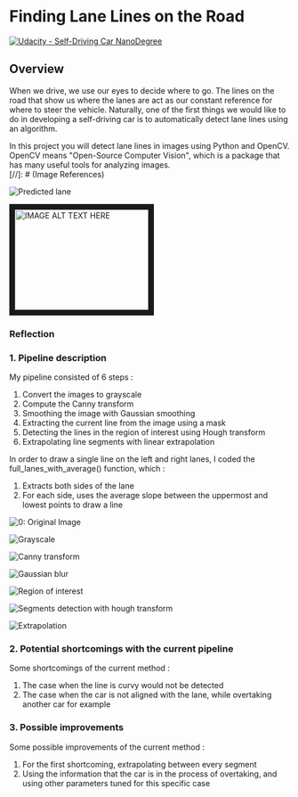 # **Finding Lane Lines on the Road**
[![Udacity - Self-Driving Car NanoDegree](https://s3.amazonaws.com/udacity-sdc/github/shield-carnd.svg)](http://www.udacity.com/drive)

Overview
---

When we drive, we use our eyes to decide where to go.  The lines on the road that show us where the lanes are act as our constant reference for where to steer the vehicle.  Naturally, one of the first things we would like to do in developing a self-driving car is to automatically detect lane lines using an algorithm.

In this project you will detect lane lines in images using Python and OpenCV.  OpenCV means "Open-Source Computer Vision", which is a package that has many useful tools for analyzing images.  
[//]: # (Image References)


![Predicted lane](https://github.com/MehdiAB161/Self-Driving-Car-Nanodegree/blob/LaneP1/CarND-LaneLines-P1/output_images/solidYellowCurve.jpg?raw=true "Predicted lane")

<a href="https://youtu.be/yie5K0BM1fs
" target="_blank"><img src="http://img.youtube.com/vi/yie5K0BM1fs/0.jpg"
alt="IMAGE ALT TEXT HERE" width="240" height="180" border="10" /></a>


### Reflection

### 1. Pipeline description

My pipeline consisted of 6 steps :
1. Convert the images to grayscale
2. Compute the Canny transform
3. Smoothing the image with Gaussian smoothing
4. Extracting the current line from the image using a mask
5. Detecting the lines in the region of interest using Hough transform
6. Extrapolating line segments with linear extrapolation

In order to draw a single line on the left and right lanes, I coded the full_lanes_with_average() function, which :
1. Extracts both sides of the lane
2. For each side, uses the average slope between the uppermost and lowest points to draw a line


![0: Original Image](https://github.com/MehdiAB161/Self-Driving-Car-Nanodegree/blob/LaneP1/CarND-LaneLines-P1/test_images/solidYellowCurve2.jpg?raw=true "0: Original Image")

![Grayscale](https://github.com/MehdiAB161/Self-Driving-Car-Nanodegree/blob/LaneP1/CarND-LaneLines-P1/output_images/gray_image.jpg?raw=true "Grayscale")

![Canny transform](https://github.com/MehdiAB161/Self-Driving-Car-Nanodegree/blob/LaneP1/CarND-LaneLines-P1/output_images/canny_image.jpg?raw=true "Canny transform")

![Gaussian blur](https://github.com/MehdiAB161/Self-Driving-Car-Nanodegree/blob/LaneP1/CarND-LaneLines-P1/output_images/blurred_image.jpg?raw=true "Gaussian blur")

![Region of interest](https://github.com/MehdiAB161/Self-Driving-Car-Nanodegree/blob/LaneP1/CarND-LaneLines-P1/output_images/interesting_image.jpg?raw=true "Region of interest")

![Segments detection with hough transform](https://github.com/MehdiAB161/Self-Driving-Car-Nanodegree/blob/LaneP1/CarND-LaneLines-P1/output_images/lined_image.jpg?raw=true "Segments detection with hough transform")

![Extrapolation](https://github.com/MehdiAB161/Self-Driving-Car-Nanodegree/blob/LaneP1/CarND-LaneLines-P1/output_images/solidYellowCurve.jpg?raw=true "Extrapolation")


### 2. Potential shortcomings with the current pipeline

Some shortcomings of the current method :
1. The case when the line is curvy would not be detected
2. The case when the car is not aligned with the lane, while overtaking another car for example

### 3. Possible improvements

Some possible improvements of the current method :
1. For the first shortcoming, extrapolating between every segment
2. Using the information that the car is in the process of overtaking, and using other parameters tuned for this specific case
